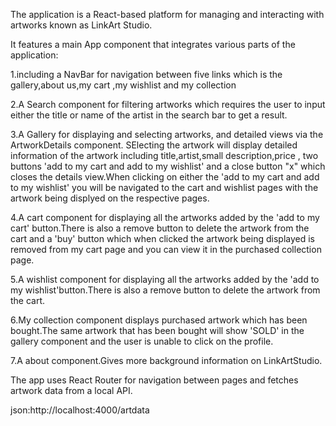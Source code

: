 The application is a React-based platform for managing and interacting with artworks known as LinkArt Studio. 

It features a main App component that integrates various parts of the application:

1.including a NavBar for navigation between five links which is the gallery,about us,my cart ,my wishlist and my collection

2.A Search component for filtering artworks which requires the user to input either the title or name of the artist in the search bar to get a result.

3.A Gallery for displaying and selecting artworks, and detailed views via the ArtworkDetails component. SElecting the artwork will display detailed information of the artwork including title,artist,small description,price , two buttons 'add to my cart and add to my wishlist' and a close button "x" which closes the details view.When clicking on either the 'add to my cart and add to my wishlist' you will be navigated to the cart and wishlist pages with the artwork being displyed on the  respective pages.

4.A cart component for displaying all the artworks added by the 'add to my cart' button.There is also a remove button to delete the artwork from the cart and a 'buy' button which when clicked the artwork being displayed is removed from my cart page and you can view it in the purchased collection page.

5.A wishlist component for displaying all the artworks added by the 'add to my wishlist'button.There is also a remove button to delete the artwork from the cart.

6.My collection component displays purchased artwork which has been bought.The same artwork that has been bought will show 'SOLD' in the gallery component and the user is unable to click on the profile.

7.A about component.Gives more background information on LinkArtStudio.

The app uses React Router for navigation between pages and fetches artwork data from a local API. 

json:http://localhost:4000/artdata
